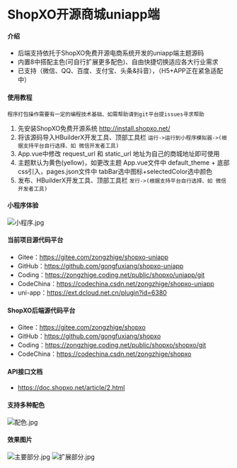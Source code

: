 # ShopXO开源商城uniapp端

#### 介绍

* 后端支持依托于ShopXO免费开源电商系统开发的uniapp端主题源码
* 内置8中搭配主色(可自行扩展更多配色)、自由快捷切换适应各大行业需求
* 已支持（微信、QQ、百度、支付宝、头条&抖音），（H5+APP正在紧急适配中）

#### 使用教程

`程序打包操作需要有一定的编程技术基础、如需帮助请到git平台提issues寻求帮助`

1. 先安装ShopXO免费开源系统 http://install.shopxo.net/
2. 将该源码导入HBuilderX开发工具、顶部工具栏 `运行->运行到小程序模拟器->(根据支持平台自行选择、如 微信开发者工具)`
3. App.vue中修改 request_url 和 static_url 地址为自己的商城地址即可使用
4. 主题默认为黄色(yellow)，如更改主题 App.vue文件中 default_theme + 底部css引入，pages.json文件中 tabBar选中图标+selectedColor选中颜色
5. 发布、HBuilderX开发工具、顶部工具栏 `发行->(根据支持平台自行选择、如 微信开发者工具)`

#### 小程序体验

![小程序.jpg](https://doc.shopxo.net/upload/image/20210727/1627370121546835.jpeg)



#### 当前项目源代码平台

* Gitee：https://gitee.com/zongzhige/shopxo-uniapp
* GitHub：https://github.com/gongfuxiang/shopxo-uniapp
* Coding：https://zongzhige.coding.net/public/shopxo/uniapp/git
* CodeChina：https://codechina.csdn.net/zongzhige/shopxo-uniapp
* uni-app：https://ext.dcloud.net.cn/plugin?id=6380

#### ShopXO后端源代码平台

* Gitee：https://gitee.com/zongzhige/shopxo
* GitHub：https://github.com/gongfuxiang/shopxo
* Coding：https://zongzhige.coding.net/public/shopxo/shopxo/git
* CodeChina：https://codechina.csdn.net/zongzhige/shopxo

#### API接口文档

* https://doc.shopxo.net/article/2.html

#### 支持多种配色

![配色.jpg](https://doc.shopxo.net/upload/image/20211023/1634962774958024.jpg)

#### 效果图片

![主要部分.jpg](https://doc.shopxo.net/upload/image/20211023/1634962851731604.jpg)
![扩展部分.jpg](https://doc.shopxo.net/upload/image/20211023/1634962862173709.jpg)
